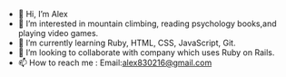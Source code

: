 - 👋 Hi, I’m Alex
- 👀 I’m interested in mountain climbing, reading psychology books,and playing video games.
- 🌱 I’m currently learning Ruby, HTML, CSS, JavaScript, Git.
- 💞️ I’m looking to collaborate with company which uses Ruby on Rails.
- 📫 How to reach me : Email:alex830216@gmail.com

<!---
alex830216/alex830216 is a ✨ special ✨ repository because its `README.md` (this file) appears on your GitHub profile.
You can click the Preview link to take a look at your changes.
--->
